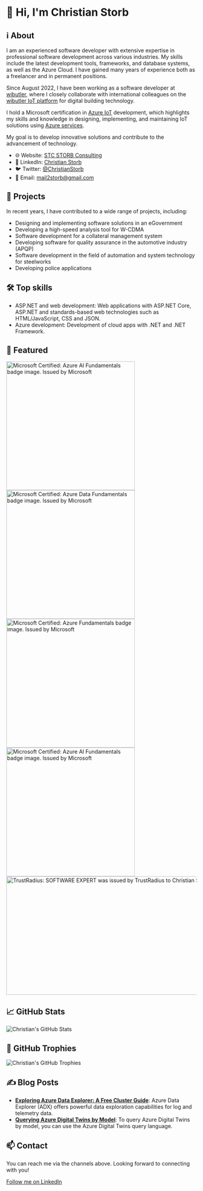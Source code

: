 # 👋 Hi, I'm Christian Storb

## ℹ️ About
I am an experienced software developer with extensive expertise in professional software development across various industries. My skills include the latest development tools, frameworks, and database systems, as well as the Azure Cloud. I have gained many years of experience both as a freelancer and in permanent positions.

Since August 2022, I have been working as a software developer at [wibutler](https://dbt-platform.com/), where I closely collaborate with international colleagues on the [wibutler IoT platform](https://wibutler-iot.com/) for digital building technology.

I hold a Microsoft certification in [Azure IoT](https://azure.microsoft.com/en-gb/solutions/iot) development, which highlights my skills and knowledge in designing, implementing, and maintaining IoT solutions using [Azure services](https://azure.microsoft.com/en-gb/products). 

My goal is to develop innovative solutions and contribute to the advancement of technology.

- 🌐 Website: [STC STORB Consulting](https://storbconsulting.wordpress.com/)
- 💼 LinkedIn: [Christian Storb](https://www.linkedin.com/in/christian-storb-326249aa)
- 🐦 Twitter: [@ChristianStorb](https://twitter.com/ChristianStorb)
- 📧 Email: [mail2storb@gmail.com](mailto:mail2storb@gmail.com)

## 🚀 Projects
In recent years, I have contributed to a wide range of projects, including:

- Designing and implementing software solutions in an eGovernment
- Developing a high-speed analysis tool for W-CDMA
- Software development for a collateral management system
- Developing software for quality assurance in the automotive industry (APQP)
- Software development in the field of automation and system technology for steelworks
- Developing police applications

## 🛠️ Top skills
- ASP.NET and web development: 
Web applications with ASP.NET Core, ASP.NET and standards-based web technologies such as HTML/JavaScript, CSS and JSON.
- Azure development: Development of cloud apps with .NET and .NET Framework.  

## 🎯 Featured
<img class="cr-badges-full-badge__img" src="https://images.credly.com/size/340x340/images/4136ced8-75d5-4afb-8677-40b6236e2672/azure-ai-fundamentals-600x600.png" alt="Microsoft Certified: Azure AI Fundamentals badge image. Issued by Microsoft" width="340" height="340">

<img class="cr-badges-full-badge__img" src="https://images.credly.com/size/340x340/images/70eb1e3f-d4de-4377-a062-b20fb29594ea/azure-data-fundamentals-600x600.png" alt="Microsoft Certified: Azure Data Fundamentals badge image. Issued by Microsoft" width="340" height="340">

<img class="cr-badges-full-badge__img" src="https://images.credly.com/size/340x340/images/be8fcaeb-c769-4858-b567-ffaaa73ce8cf/image.png" alt="Microsoft Certified: Azure Fundamentals badge image. Issued by Microsoft" width="340" height="340">

<img class="cr-badges-full-badge__img" src="https://images.credly.com/size/340x340/images/4136ced8-75d5-4afb-8677-40b6236e2672/azure-ai-fundamentals-600x600.png" alt="Microsoft Certified: Azure AI Fundamentals badge image. Issued by Microsoft" width="340" height="340">

<img width="600" src="https://media.licdn.com/dms/image/v2/C4E22AQF7A6VQyGvLwA/feedshare-shrink_800/feedshare-shrink_800/0/1668961754586?e=1741824000&amp;v=beta&amp;t=gBCc3xXKYWPrgkn29Y5HsSaCgVIZKs6R2LPreccKegU" loading="lazy" height="313" alt="TrustRadius: SOFTWARE EXPERT was issued by TrustRadius to Christian Storb.">

## 📈 GitHub Stats
![Christian's GitHub Stats](https://github-readme-stats.vercel.app/api?username=chstorb&show_icons=true&theme=radical)

## 🌟 GitHub Trophies
![Christian's GitHub Trophies](https://github-profile-trophy.vercel.app/?username=chstorb&theme=radical)

## ✍️ Blog Posts
- [**Exploring Azure Data Explorer: A Free Cluster Guide**](https://storbconsulting.wordpress.com/2023/10/15/exploring-azure-data-explorer-a-free-cluster-guide/): Azure Data Explorer (ADX) offers powerful data exploration capabilities for log and telemetry data.
- [**Querying Azure Digital Twins by Model**](https://storbconsulting.wordpress.com/2023/10/18/querying-azure-digital-twins-by-model/): To query Azure Digital Twins by model, you can use the Azure Digital Twins query language.

## 📫 Contact
You can reach me via the channels above. Looking forward to connecting with you!

[Follow me on LinkedIn](https://www.linkedin.com/mynetwork/discovery-see-all/?usecase=PEOPLE_FOLLOWS&followMember=christian-storb-326249aa)

<!---
chstorb/chstorb is a ✨ special ✨ repository because its `README.md` (this file) appears on your GitHub profile.
You can click the Preview link to take a look at your changes.
--->
